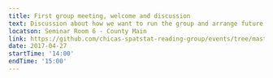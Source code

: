 ```yaml
---
title: First group meeting, welcome and discussion
text: Discussion about how we want to run the group and arrange future events/meetings
locatson: Seminar Room 6 - County Main
link: https://github.com/chicas-spatstat-reading-group/events/tree/master/01-first-metting-discussion
date: 2017-04-27
startTime: '14:00'
endTime: '15:00'
---
```

